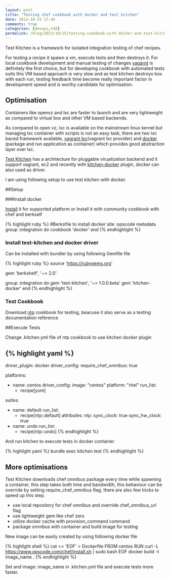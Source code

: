 ```yaml
---
layout: post
title: "Testing chef cookbook with docker and test kitchen"
date: 2013-10-15 17:44
comments: true
categories: [devops,tdd]
permalink: /blog/2013/10/15/testing-cookbook-with-docker-and-test-kitchen/
---
```

Test Kitchen is a framework for isolated integration testing of chef
recipes.

For testing a recipe it spawn a vm, execute tests and then destroys it.
For local cookbook development and manual testing of changes
[vagarnt](http://www.vagrantup.com/) is definitely the first choice,
but for developing cookbook with automated tests suits this VM based approach is very
slow and as test kitchen destroys box with each run, testing feedback time become really important factor in development speed and is worthy candidate for
optimisation.


## Optimisation
Containers like openvz and lxc are faster to launch and are very lightweight as compared to virtual box and other VM based backends.

As compared to open vz, lxc is available on the mainstream linux kernel but managing lxc container with scripts
is not an easy task, there are two lxc baced framework available, [vagrant lxc](https://github.com/fgrehm/vagrant-lxc)(vagrant lxc provider) and [docker](https://www.docker.io/) (package and run application as container) which provides
good abstraction layer over lxc.

 [Test Kitchen](https://github.com/opscode/test-kitchen) has a architecture for pluggable virualization backend and it support vagrant, ec2 and recently
with [kitchen-docker](https://github.com/portertech/kitchen-docker) plugin, docker can also used as driver.

<!--more-->

I am using following setup to use test kitchen with docker.

##Setup

###Install docker

[Install](https://www.docker.io/gettingstarted/) it for supported
platform or
Install it with community cookbook with chef and berkself

{% highlight ruby %}
#Berksfile to install docker
site :opscode
metadata
group :integration do
cookbook 'docker'
end
{% endhighlight %}
 
### Install test-kitchen and docker driver

Can be installed with bundler by using following Gemfile file

{% highlight ruby %}
source 'https://rubygems.org'

gem 'berkshelf', '~> 2.0'

group :integration do
  gem 'test-kitchen', '~> 1.0.0.beta'
  gem 'kitchen-docker'
end
{% endhighlight %}

### Test Cookbook 

Download [ntp](https://github.com/opscode-cookbooks/ntp.git) cookbook for testing, beacuse it also serve as a testing documentation reference

##Execute Tests

Change .kitchen.yml file of ntp cookbook to use kitchen docker plugin

{% highlight yaml %}
---
driver_plugin: docker
driver_config:
  require_chef_omnibus: true

platforms:
- name: centos
  driver_config:
    image: "centos"
    platform: "rhel"
  run_list:
  - recipe[yum]

suites:
  - name: default
    run_list:
      - recipe[ntp::default]
    attributes:
      ntp:
        sync_clock: true
        sync_hw_clock: true
  - name: undo
    run_list:
      - recipe[ntp::undo]
{% endhighlight %}

And run kitchen to execute tests in docker container

{% highlight yaml %}
bundle exec kitchen test
{% endhighlight %}


## More optimisations

Test Kitchen downloads chef omnibus package every time while spawning
a container, this step takes both time and bandwidth, this behaviour can
be override by setting require_chef_omnibus flag, there are also few tricks to speed up this step.

* use local repository for chef omnibus and override chef_omnibus_url flag
* use lightweight gem like chef zero
* utilize docker cache with  provision_command command
* package omnibus with container and build image for testing

New image can be easily created by using following
docker file 

{% highlight shell %}
cat << 'EOF' > Dockerfile
FROM centos
RUN curl -L https://www.opscode.com/chef/install.sh | sudo bash
EOF
docker build -t  image_name .
{% endhighlight %}

Set and image: image_name in .kitchen.yml
file and execute tests more faster.
